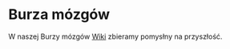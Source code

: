 # Burza mózgów
W naszej Burzy mózgów [Wiki](http://pl.wikipedia.org/wiki/Burza_m%C3%B3zg%C3%B3w) zbieramy pomysłny na przyszłość. 

